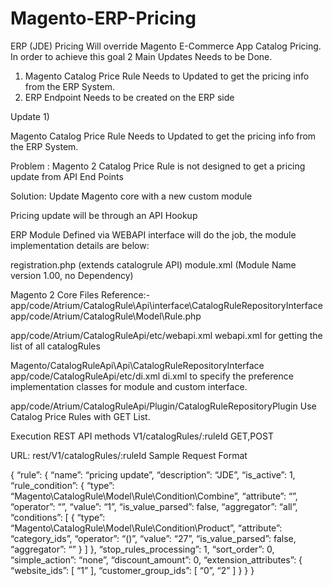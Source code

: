# Magento-ERP-Pricing

ERP (JDE) Pricing Will override Magento E-Commerce App Catalog Pricing.
In order to achieve this goal 2 Main Updates Needs to be Done.

1) Magento Catalog Price Rule Needs to Updated to get the pricing info from the ERP System.
2) ERP Endpoint Needs to be created on the ERP side

Update 1)

Magento Catalog Price Rule Needs to Updated to get the pricing info from the ERP System.

Problem : Magento 2 Catalog Price Rule is not designed to get a pricing update from API End Points

Solution: Update Magento core with a new custom module 

Pricing update will be through an API Hookup

ERP Module Defined via WEBAPI interface will do the job, the module implementation details are below:

registration.php (extends catalogrule API)
module.xml (Module Name version 1.00, no Dependency)



Magento 2 Core Files Reference:-
app/code/Atrium/CatalogRule\Api\interface\CatalogRuleRepositoryInterface
app/code/Atrium/CatalogRule\Model\Rule.php

app/code/Atrium/CatalogRuleApi/etc/webapi.xml
webapi.xml for getting the list of all catalogRules 

Magento/CatalogRuleApi\Api\CatalogRuleRepositoryInterface
app/code/CatalogRuleApi/etc/di.xml
di.xml to specify the preference implementation classes for module and custom interface.


app/code/Atrium/CatalogRuleApi/Plugin/CatalogRuleRepositoryPlugin
Use Catalog Price Rules with GET List.

Execution REST API methods V1/catalogRules/:ruleId GET,POST



URL: rest/V1/catalogRules/:ruleId
Sample Request Format

{
“rule”: {
“name”: “pricing update”,
“description”: “JDE”,
“is_active”: 1,
“rule_condition”: {
“type”: “Magento\CatalogRule\Model\Rule\Condition\Combine”,
“attribute”: “”,
“operator”: “”,
“value”: “1”,
“is_value_parsed”: false,
“aggregator”: “all”,
“conditions”: [
{
“type”: “Magento\CatalogRule\Model\Rule\Condition\Product”,
“attribute”: “category_ids”,
“operator”: “()”,
“value”: “27”,
“is_value_parsed”: false,
“aggregator”: “”
}
]
},
“stop_rules_processing”: 1,
“sort_order”: 0,
“simple_action”: “none”,
“discount_amount”: 0,
“extension_attributes”: {
“website_ids”: [
“1”
],
“customer_group_ids”: [
“0”,
“2”
]
}
}
}




